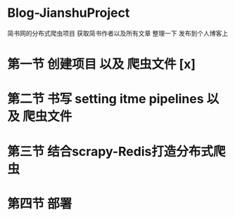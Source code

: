 # Blog-JianshuProject
简书网的分布式爬虫项目 获取简书作者以及所有文章 整理一下 发布到个人博客上

# 第一节 创建项目 以及 爬虫文件 [x]


# 第二节 书写 setting itme pipelines 以及 爬虫文件


# 第三节 结合scrapy-Redis打造分布式爬虫


# 第四节 部署
